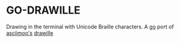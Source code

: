 GO-DRAWILLE
===========
Drawing in the terminal with Unicode Braille characters.
A [go](golang.org) port of [asciimoo's](github.com/asciimoo) [drawille](github.com/asciimoo/drawille)
